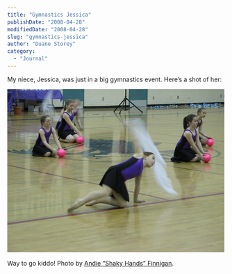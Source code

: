 ```yaml
---
title: "Gymnastics Jessica"
publishDate: "2008-04-28"
modifiedDate: "2008-04-28"
slug: "gymnastics-jessica"
author: "Duane Storey"
category:
  - "Journal"
---
```


My niece, Jessica, was just in a big gymnastics event. Here’s a shot of her:

![](_images/gymnastics-jessica-1.jpg)

Way to go kiddo! Photo by [Andie “Shaky Hands” Finnigan](http://andiefinnigan.com).